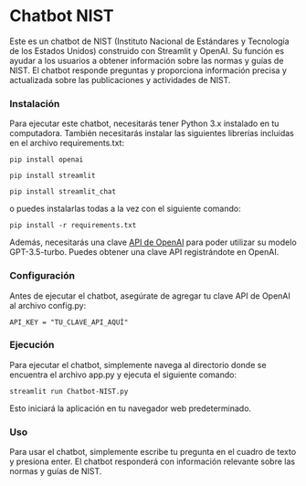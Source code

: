# Chatbot NIST

Este es un chatbot de NIST (Instituto Nacional de Estándares y Tecnología de los Estados Unidos) construido con Streamlit y OpenAI. Su función es ayudar a los usuarios a obtener información sobre las normas y guías de NIST. El chatbot responde preguntas y proporciona información precisa y actualizada sobre las publicaciones y actividades de NIST.

### Instalación
Para ejecutar este chatbot, necesitarás tener Python 3.x instalado en tu computadora. También necesitarás instalar las siguientes librerías incluidas en el archivo requirements.txt:

<code>pip install openai</code>

<code>pip install streamlit</code>

<code>pip install streamlit_chat</code>

o puedes instalarlas todas a la vez con el siguiente comando:

<code>pip install -r requirements.txt </code>

Además, necesitarás una clave [API de OpenAI](https://platform.openai.com/account/api-keys) para poder utilizar su modelo GPT-3.5-turbo. Puedes obtener una clave API registrándote en OpenAI.

### Configuración
Antes de ejecutar el chatbot, asegúrate de agregar tu clave API de OpenAI al archivo config.py:

<code>API_KEY = "TU_CLAVE_API_AQUÍ"</code>

### Ejecución
Para ejecutar el chatbot, simplemente navega al directorio donde se encuentra el archivo app.py y ejecuta el siguiente comando:

<code>streamlit run Chatbot-NIST.py</code>

Esto iniciará la aplicación en tu navegador web predeterminado.
### Uso
Para usar el chatbot, simplemente escribe tu pregunta en el cuadro de texto y presiona enter. El chatbot responderá con información relevante sobre las normas y guías de NIST.